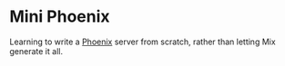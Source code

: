 # Mini Phoenix

Learning to write a [Phoenix][phoenix] server from scratch, rather than letting Mix generate it all.

[phoenix]: http://www.phoenixframework.org/
